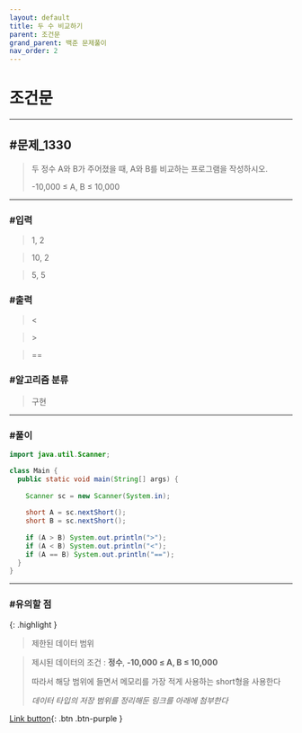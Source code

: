 ```yaml
---
layout: default
title: 두 수 비교하기
parent: 조건문
grand_parent: 백준 문제풀이
nav_order: 2
---
```


# 조건문

---

## #문제_1330

> 두 정수 A와 B가 주어졌을 때, A와 B를 비교하는 프로그램을 작성하시오.
>
> -10,000 ≤ A, B ≤ 10,000

---

### #입력

> 1, 2

> 10, 2

> 5, 5

### #출력

> <

> \>

>  ==


### #알고리즘 분류

> 구현

---

### #풀이

```java
import java.util.Scanner;

class Main {
  public static void main(String[] args) {
	  
    Scanner sc = new Scanner(System.in);
		
    short A = sc.nextShort();
    short B = sc.nextShort();
		
    if (A > B) System.out.println(">");
    if (A < B) System.out.println("<");
    if (A == B) System.out.println("==");
  }
}
```

---

### #유의할 점

{: .highlight }
> 제한된 데이터 범위

> 제시된 데이터의 조건 : **정수**, **-10,000 ≤ A, B ≤ 10,000**
>
> 따라서 해당 범위에 들면서 메모리를 가장 적게 사용하는 short형을 사용한다
>
> _데이터 타입의 저장 범위를 정리해둔 링크를 아래에 첨부한다_

[Link button](https://jgoo99.github.io/docs/programing.md/java.md/data_type/#ii-%EB%B3%80%EC%88%98-%EC%84%A4%EC%A0%95-%EB%B0%A9%EB%B2%95){: .btn .btn-purple }